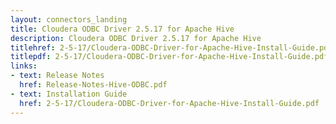 ```yaml
---
layout: connectors_landing
title: Cloudera ODBC Driver 2.5.17 for Apache Hive
description: Cloudera ODBC Driver 2.5.17 for Apache Hive
titlehref: 2-5-17/Cloudera-ODBC-Driver-for-Apache-Hive-Install-Guide.pdf
titlepdf: 2-5-17/Cloudera-ODBC-Driver-for-Apache-Hive-Install-Guide.pdf
links:
- text: Release Notes
  href: Release-Notes-Hive-ODBC.pdf
- text: Installation Guide
  href: 2-5-17/Cloudera-ODBC-Driver-for-Apache-Hive-Install-Guide.pdf
---
```

